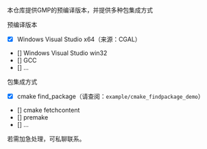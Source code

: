 本仓库提供GMP的预编译版本，并提供多种包集成方式

预编译版本

- [x] Windows Visual Studio x64（来源：CGAL）
- [] Windows Visual Studio win32  
- [] GCC
- [] ...

包集成方式

- [x] cmake find_package（请查阅：`example/cmake_findpackage_demo`）
- [] cmake fetchcontent
- [] premake
- [] ...

若需加急处理，可私聊联系。
